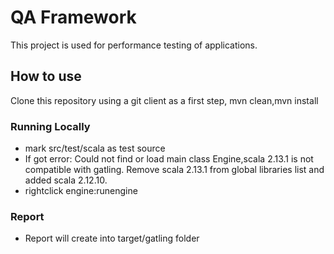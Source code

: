 # QA Framework

This project is used for performance testing of applications. 

## How to use

Clone this repository using a git client as a first step, mvn clean,mvn install

### Running Locally
- mark src/test/scala as test source
- If got error: Could not find or load main class Engine,scala 2.13.1 is not compatible with gatling. Remove scala 2.13.1 from global libraries list and added scala 2.12.10.
- rightclick engine:runengine

### Report
- Report will create into target/gatling folder

